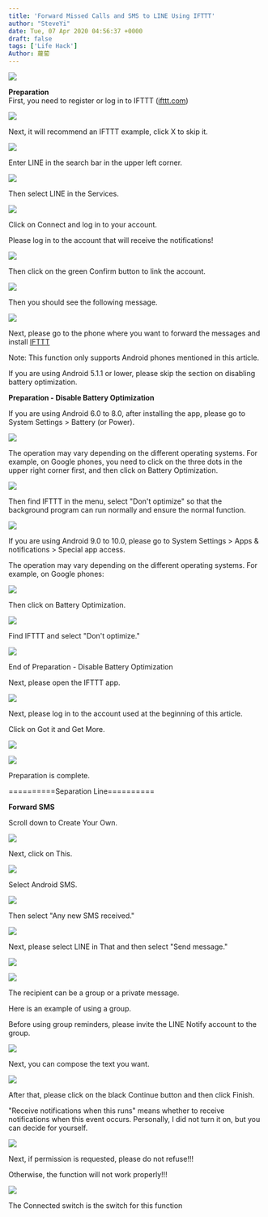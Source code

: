 ```yaml
---
title: 'Forward Missed Calls and SMS to LINE Using IFTTT'
author: "SteveYi"
date: Tue, 07 Apr 2020 04:56:37 +0000
draft: false
tags: ['Life Hack']
Author: 蘿蔔
---
```


![](https://static-a1.steveyi.net/media/blog/2020/04/39743.jpg)

**Preparation**  
First, you need to register or log in to IFTTT ([ifttt.com](http://ifttt.com))

![](https://static-a1.steveyi.net/media/blog/2020/04/ifttt-forward-to-line-1.png)

Next, it will recommend an IFTTT example, click X to skip it.

![](https://static-a1.steveyi.net/media/blog/2020/04/ifttt-forward-to-line-2.png)

Enter LINE in the search bar in the upper left corner.

![](https://static-a1.steveyi.net/media/blog/2020/04/ifttt-forward-to-line-3.png)

Then select LINE in the Services.

![](https://static-a1.steveyi.net/media/blog/2020/04/ifttt-forward-to-line-4.png)

Click on Connect and log in to your account.

Please log in to the account that will receive the notifications!

![](https://static-a1.steveyi.net/media/blog/2020/04/ifttt-forward-to-line-5.png)

Then click on the green Confirm button to link the account.

![](https://static-a1.steveyi.net/media/blog/2020/04/ifttt-forward-to-line-6.png)

Then you should see the following message.

![](https://static-a1.steveyi.net/media/blog/2020/04/ifttt-forward-to-line-7.png)

Next, please go to the phone where you want to forward the messages and install [IFTTT](https://play.google.com/store/apps/details?id=com.ifttt.ifttt&hl=zh-TW)

Note: This function only supports Android phones mentioned in this article.

If you are using Android 5.1.1 or lower, please skip the section on disabling battery optimization.

**Preparation - Disable Battery Optimization**

If you are using Android 6.0 to 8.0, after installing the app, please go to System Settings > Battery (or Power).

![](https://static-a1.steveyi.net/media/blog/2020/04/ifttt-forward-to-line-8.png)

The operation may vary depending on the different operating systems. For example, on Google phones, you need to click on the three dots in the upper right corner first, and then click on Battery Optimization.

![](https://static-a1.steveyi.net/media/blog/2020/04/ifttt-forward-to-line-9.png)

Then find IFTTT in the menu, select "Don't optimize" so that the background program can run normally and ensure the normal function.

![](https://static-a1.steveyi.net/media/blog/2020/04/ifttt-forward-to-line-10.png)

If you are using Android 9.0 to 10.0, please go to System Settings > Apps & notifications > Special app access.

The operation may vary depending on the different operating systems. For example, on Google phones:

![](https://static-a1.steveyi.net/media/blog/2020/04/ifttt-forward-to-line-11.png)

Then click on Battery Optimization.

![](https://static-a1.steveyi.net/media/blog/2020/04/ifttt-forward-to-line-12.png)

Find IFTTT and select "Don't optimize."

![](https://static-a1.steveyi.net/media/blog/2020/04/ifttt-forward-to-line-13.png)

End of Preparation - Disable Battery Optimization

Next, please open the IFTTT app.

![](https://static-a1.steveyi.net/media/blog/2020/04/ifttt-forward-to-line-14.png)

Next, please log in to the account used at the beginning of this article.

Click on Got it and Get More.

![](https://static-a1.steveyi.net/media/blog/2020/04/ifttt-forward-to-line-15.png)

![](https://static-a1.steveyi.net/media/blog/2020/04/ifttt-forward-to-line-16.png)

Preparation is complete.

\==========Separation Line==========

**Forward SMS**

Scroll down to Create Your Own.

![](https://static-a1.steveyi.net/media/blog/2020/04/ifttt-forward-to-line-17.png)

Next, click on This.

![](https://static-a1.steveyi.net/media/blog/2020/04/ifttt-forward-to-line-18.png)

Select Android SMS.

![](https://static-a1.steveyi.net/media/blog/2020/04/ifttt-forward-to-line-19.png)

Then select "Any new SMS received."

![](https://static-a1.steveyi.net/media/blog/2020/04/ifttt-forward-to-line-20.png)

Next, please select LINE in That and then select "Send message."

![](https://static-a1.steveyi.net/media/blog/2020/04/ifttt-forward-to-line-21.png)

![](https://static-a1.steveyi.net/media/blog/2020/04/ifttt-forward-to-line-22.png)

The recipient can be a group or a private message.

Here is an example of using a group.

Before using group reminders, please invite the LINE Notify account to the group.

![](https://static-a1.steveyi.net/media/blog/2020/04/ifttt-forward-to-line-23.png)

Next, you can compose the text you want.

![](https://static-a1.steveyi.net/media/blog/2020/04/ifttt-forward-to-line-24.png)

After that, please click on the black Continue button and then click Finish.

"Receive notifications when this runs" means whether to receive notifications when this event occurs. Personally, I did not turn it on, but you can decide for yourself.

![](https://static-a1.steveyi.net/media/blog/2020/04/ifttt-forward-to-line-25.png)

Next, if permission is requested, please do not refuse!!!

Otherwise, the function will not work properly!!!

![](https://static-a1.steveyi.net/media/blog/2020/04/ifttt-forward-to-line-26.png)

The Connected switch is the switch for this function
